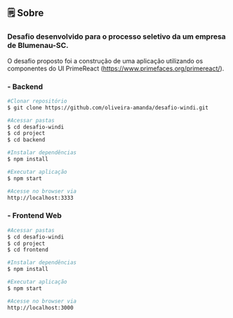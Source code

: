 ## 🗒  Sobre
### Desafio desenvolvido para o processo seletivo da um empresa de Blumenau-SC. 

 
O desafio proposto foi a construção de uma aplicação utilizando os componentes do UI PrimeReact (https://www.primefaces.org/primereact/). 
 
 ### - Backend

```sh
#Clonar repositório
$ git clone https://github.com/oliveira-amanda/desafio-windi.git

#Acessar pastas
$ cd desafio-windi
$ cd project
$ cd backend

#Instalar dependências
$ npm install

#Executar aplicação
$ npm start

#Acesse no browser via
http://localhost:3333 
```

 ### - Frontend Web

```sh
#Acessar pastas
$ cd desafio-windi
$ cd project
$ cd frontend

#Instalar dependências
$ npm install

#Executar aplicação
$ npm start

#Acesse no browser via
http://localhost:3000
```
